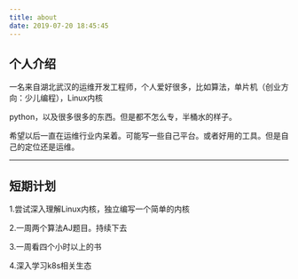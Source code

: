 ```yaml
---
title: about
date: 2019-07-20 18:45:45
---
```


## 个人介绍

一名来自湖北武汉的运维开发工程师，个人爱好很多，比如算法，单片机（创业方向：少儿编程），Linux内核

python，以及很多很多的东西。但是都不怎么专，半桶水的样子。

希望以后一直在运维行业内呆着。可能写一些自己平台。或者好用的工具。但是自己的定位还是运维。



---



## 短期计划

1.尝试深入理解Linux内核，独立编写一个简单的内核

2.一周两个算法AJ题目。持续下去

3.一周看四个小时以上的书

4.深入学习k8s相关生态





